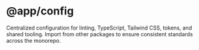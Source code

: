 # @app/config

Centralized configuration for linting, TypeScript, Tailwind CSS, tokens, and shared tooling. Import from other packages to ensure consistent standards across the monorepo.
